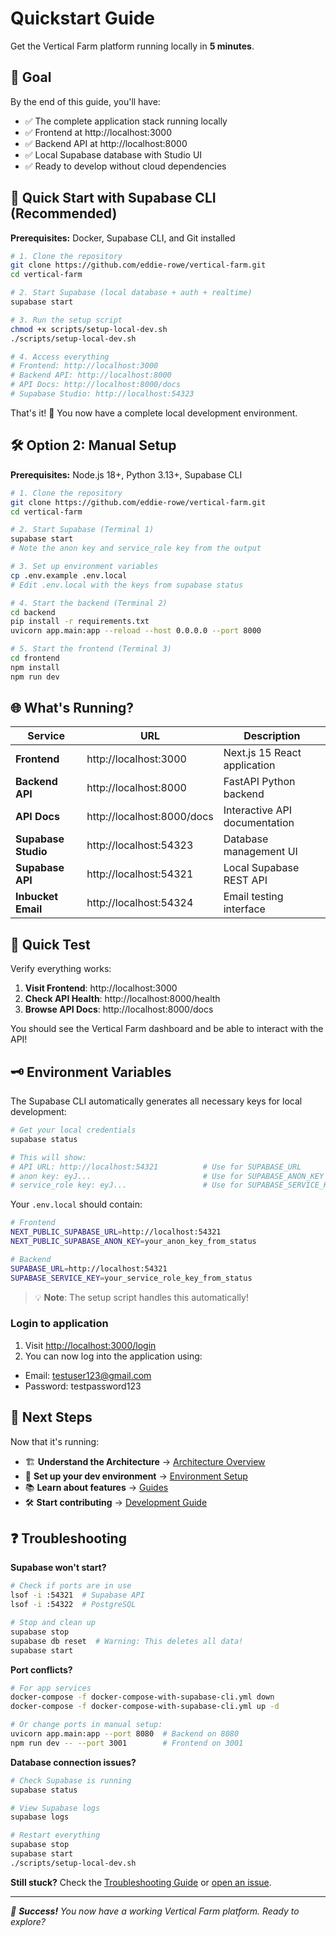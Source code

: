 # Quickstart Guide

Get the Vertical Farm platform running locally in **5 minutes**.

## 🎯 Goal

By the end of this guide, you'll have:
- ✅ The complete application stack running locally
- ✅ Frontend at http://localhost:3000
- ✅ Backend API at http://localhost:8000
- ✅ Local Supabase database with Studio UI
- ✅ Ready to develop without cloud dependencies

## 🚀 Quick Start with Supabase CLI (Recommended)

**Prerequisites:** Docker, Supabase CLI, and Git installed

```bash
# 1. Clone the repository
git clone https://github.com/eddie-rowe/vertical-farm.git
cd vertical-farm

# 2. Start Supabase (local database + auth + realtime)
supabase start

# 3. Run the setup script
chmod +x scripts/setup-local-dev.sh
./scripts/setup-local-dev.sh

# 4. Access everything
# Frontend: http://localhost:3000
# Backend API: http://localhost:8000
# API Docs: http://localhost:8000/docs
# Supabase Studio: http://localhost:54323
```

That's it! 🎉 You now have a complete local development environment.

## 🛠️ Option 2: Manual Setup

**Prerequisites:** Node.js 18+, Python 3.13+, Supabase CLI

```bash
# 1. Clone the repository
git clone https://github.com/eddie-rowe/vertical-farm.git
cd vertical-farm

# 2. Start Supabase (Terminal 1)
supabase start
# Note the anon key and service_role key from the output

# 3. Set up environment variables
cp .env.example .env.local
# Edit .env.local with the keys from supabase status

# 4. Start the backend (Terminal 2)
cd backend
pip install -r requirements.txt
uvicorn app.main:app --reload --host 0.0.0.0 --port 8000

# 5. Start the frontend (Terminal 3)  
cd frontend
npm install
npm run dev
```

## 🌐 What's Running?

| Service | URL | Description |
|---------|-----|-------------|
| **Frontend** | http://localhost:3000 | Next.js 15 React application |
| **Backend API** | http://localhost:8000 | FastAPI Python backend |
| **API Docs** | http://localhost:8000/docs | Interactive API documentation |
| **Supabase Studio** | http://localhost:54323 | Database management UI |
| **Supabase API** | http://localhost:54321 | Local Supabase REST API |
| **Inbucket Email** | http://localhost:54324 | Email testing interface |

## 🧪 Quick Test

Verify everything works:

1. **Visit Frontend**: http://localhost:3000
2. **Check API Health**: http://localhost:8000/health
3. **Browse API Docs**: http://localhost:8000/docs

You should see the Vertical Farm dashboard and be able to interact with the API!

## 🗝️ Environment Variables

The Supabase CLI automatically generates all necessary keys for local development:

```bash
# Get your local credentials
supabase status

# This will show:
# API URL: http://localhost:54321          # Use for SUPABASE_URL
# anon key: eyJ...                         # Use for SUPABASE_ANON_KEY  
# service_role key: eyJ...                 # Use for SUPABASE_SERVICE_KEY
```

Your `.env.local` should contain:
```bash
# Frontend
NEXT_PUBLIC_SUPABASE_URL=http://localhost:54321
NEXT_PUBLIC_SUPABASE_ANON_KEY=your_anon_key_from_status

# Backend  
SUPABASE_URL=http://localhost:54321
SUPABASE_SERVICE_KEY=your_service_role_key_from_status
```

> 💡 **Note**: The setup script handles this automatically!

### Login to application

1. Visit [http://localhost:3000/login](http://localhost:3000/login)
2. You can now log into the application using:
  - Email: testuser123@gmail.com
  - Password: testpassword123

## 🚦 Next Steps

Now that it's running:

- 🏗️ **Understand the Architecture** → [Architecture Overview](architecture-overview.md)
- 🔧 **Set up your dev environment** → [Environment Setup](environment-setup.md)
- 📚 **Learn about features** → [Guides](../guides/)
- 🛠️ **Start contributing** → [Development Guide](../development/)

## ❓ Troubleshooting

**Supabase won't start?**
```bash
# Check if ports are in use
lsof -i :54321  # Supabase API
lsof -i :54322  # PostgreSQL

# Stop and clean up
supabase stop
supabase db reset  # Warning: This deletes all data!
supabase start
```

**Port conflicts?**
```bash
# For app services
docker-compose -f docker-compose-with-supabase-cli.yml down
docker-compose -f docker-compose-with-supabase-cli.yml up -d

# Or change ports in manual setup:
uvicorn app.main:app --port 8080  # Backend on 8080
npm run dev -- --port 3001        # Frontend on 3001
```

**Database connection issues?**
```bash
# Check Supabase is running
supabase status

# View Supabase logs
supabase logs

# Restart everything
supabase stop
supabase start
./scripts/setup-local-dev.sh
```

**Still stuck?** Check the [Troubleshooting Guide](../guides/troubleshooting/) or [open an issue](../../CONTRIBUTING.md).

---

*🎉 **Success!** You now have a working Vertical Farm platform. Ready to explore?*
